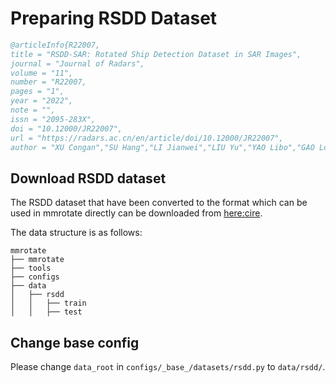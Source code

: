 # Preparing RSDD Dataset

<!-- [DATASET] -->

```bibtex
@articleInfo{R22007,
title = "RSDD-SAR: Rotated Ship Detection Dataset in SAR Images",
journal = "Journal of Radars",
volume = "11",
number = "R22007,
pages = "1",
year = "2022",
note = "",
issn = "2095-283X",
doi = "10.12000/JR22007",
url = "https://radars.ac.cn/en/article/doi/10.12000/JR22007",
author = "XU Congan","SU Hang","LI Jianwei","LIU Yu","YAO Libo","GAO Long","YAN Wenjun","WANG Taoyang",keywords = "Synthetic Aperture Radar (SAR)","Rotated SAR ship detection","Public dataset","RSDD-SAR","Deep learning",
```

## Download RSDD dataset

The RSDD dataset that have been converted to the format which can be used in mmrotate directly can be downloaded from [here:cire](https://pan.baidu.com/s/1vGr-xqMBGUTj9-8bNIQvwQ).

The data structure is as follows:

```none
mmrotate
├── mmrotate
├── tools
├── configs
├── data
│   ├── rsdd
│   │   ├── train
│   │   ├── test
```

## Change base config

Please change `data_root` in `configs/_base_/datasets/rsdd.py` to `data/rsdd/`.
